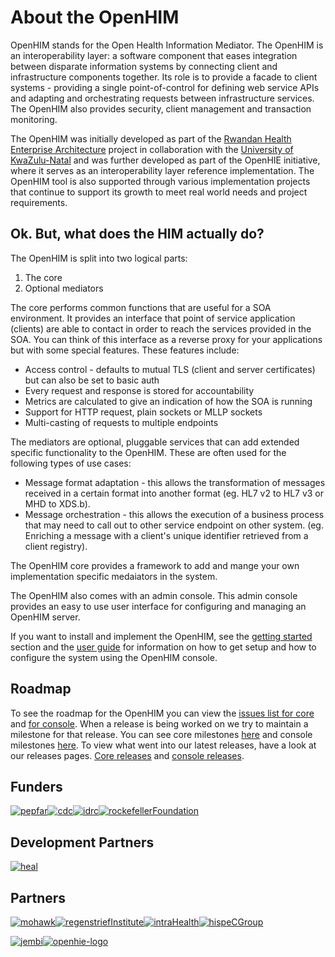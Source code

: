 About the OpenHIM
=================

OpenHIM stands for the Open Health Information Mediator. The OpenHIM is an interoperability layer: a software component that eases integration between disparate information systems by connecting client and infrastructure components together. Its role is to provide a facade to client systems - providing a single point-of-control for defining web service APIs and adapting and orchestrating requests between infrastructure services. The OpenHIM also provides security, client management and transaction monitoring.

The OpenHIM was initially developed as part of the [Rwandan Health Enterprise Architecture](https://jembiprojects.jira.com/wiki/display/RHEAPILOT/Home) project in collaboration with the [University of KwaZulu-Natal](http://heal.cs.ukzn.ac.za/) and was further developed as part of the OpenHIE initiative, where it serves as an interoperability layer reference implementation. The OpenHIM tool is also supported through various implementation projects that continue to support its growth to meet real world needs and project requirements.

## Ok. But, what does the HIM actually do?

The OpenHIM is split into two logical parts:

1. The core
2. Optional mediators

The core performs common functions that are useful for a SOA environment. It provides an interface that point of service application (clients) are able to contact in order to reach the services provided in the SOA. You can think of this interface as a reverse proxy for your applications but with some special features. These features include:

* Access control - defaults to mutual TLS (client and server certificates) but can also be set to basic auth
* Every request and response is stored for accountability
* Metrics are calculated to give an indication of how the SOA is running
* Support for HTTP request, plain sockets or MLLP sockets
* Multi-casting of requests to multiple endpoints

The mediators are optional, pluggable services that can add extended specific functionality to the OpenHIM. These are often used for the following types of use cases:

* Message format adaptation - this allows the transformation of messages received in a certain format into another format (eg. HL7 v2 to HL7 v3 or MHD to XDS.b).
* Message orchestration - this allows the execution of a business process that may need to call out to other service endpoint on other system. (eg. Enriching a message with a client's unique identifier retrieved from a client registry).

The OpenHIM core provides a framework to add and mange your own implementation specific medaiators in the system.

The OpenHIM also comes with an admin console. This admin console provides an easy to use user interface for configuring and managing an OpenHIM server.

If you want to install and implement the OpenHIM, see the [getting started](/getting-started.html) section and the [user guide](/user-guide/index.html) for information on how to get setup and how to configure the system using the OpenHIM console.

## Roadmap

To see the roadmap for the OpenHIM you can view the [issues list for core](https://github.com/jembi/openhim-core-js/issues) and [for console](https://github.com/jembi/openhim-console/issues). When a release is being worked on we try to maintain a milestone for that release. You can see core milestones [here](https://github.com/jembi/openhim-core-js/milestones) and console milestones [here](https://github.com/jembi/openhim-console/milestones). To view what went into our latest releases, have a look at our releases pages. [Core releases](https://github.com/jembi/openhim-core-js/releases) and [console releases](https://github.com/jembi/openhim-console/releases).

## Funders

[![pepfar](/_static/funders/pepfar.jpg)](http://www.pepfar.gov/ "PEPFAR")[![cdc](/_static/funders/cdc.jpg)](http://www.cdc.gov/ "CDC")[![idrc](/_static/funders/idrc.jpg)](http://www.idrc.ca/EN/Pages/default.aspx "IDRC")[![rockefellerFoundation](/_static/funders/rockefellerFoundation.jpg)](http://www.rockefellerfoundation.org/ "Rockefeller Foundation")

## Development Partners

[![heal](/_static/funders/heal.png)](http://heal.cs.ukzn.ac.za/ "HeAL UKZN")

## Partners

[![mohawk](/_static/funders/mohawk.jpg)](http://www.mohawkcollege.ca/ "Mohawk College")[![regenstriefInstitute](/_static/funders/regenstriefInstitute.jpg)](http://www.regenstrief.org/ "Regenstrief Institute")[![intraHealth](/_static/funders/intraHealth.jpg)](http://www.intrahealth.org/ "InntraHealth")[![hisp](/_static/funders/hisp.png)](http://hisp.org)[eCGroup](http://www.ecgroupinc.com/index.htm "eCGroup")

[![jembi](/_static/funders/jembi.png)](http://jembi.org)[![openhie-logo](/_static/funders/openhie-logo.png)](http://ohie.org)
